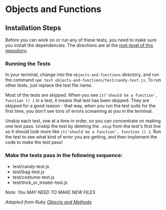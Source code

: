 # Objects and Functions

## Installation Steps

Before you can work on or run any of these tests, you need to make sure you install the dependencies. The directions are at the [root-level of this repository](https://github.com/turingschool-examples/javascript-foundations).

### Running the Tests

In your terminal, change into the `objects-and-functions` directory, and run the command `npm test objects-and-functions/test/candy-test.js`. To run other tests, just replace the test file name.

Most of the tests are skipped. When you see `it('should be a function', function () {` in a test, it means that test has been skipped. They are skipped for a good reason - that way, when you run the test suite for the first time, you don't see tons of errors screaming at you in the terminal.

Unskip each test, one at a time in order, so you can concentrate on making one test pass. Unskip the test by deleting the `.skip` from the test's first line so it should look more like `it('should be a function', function () {`. Run the test to see what kind of error you are getting, and then implement the code to make the test pass!


### Make the tests pass in the following sequence:

* test/candy-test.js  
* test/bag-test.js  
* test/costume-test.js  
* test/trick_or_treater-test.js  

*Note: You MAY NEED TO MAKE NEW FILES*

_Adapted from Ruby [Objects and Methods](https://github.com/turingschool/ruby-exercises/tree/master/objects-and-methods)_
